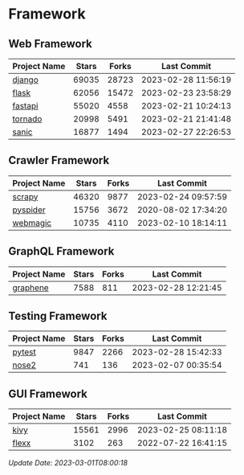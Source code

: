 # Framework

## Web Framework
| Project Name | Stars | Forks | Last Commit |
| ------------ | ----- | ----- | ----------- |
| [django](https://github.com/django/django) | 69035 | 28723 | 2023-02-28 11:56:19 |
| [flask](https://github.com/pallets/flask) | 62056 | 15472 | 2023-02-23 23:58:29 |
| [fastapi](https://github.com/tiangolo/fastapi) | 55020 | 4558 | 2023-02-21 10:24:13 |
| [tornado](https://github.com/tornadoweb/tornado) | 20998 | 5491 | 2023-02-21 21:41:48 |
| [sanic](https://github.com/sanic-org/sanic) | 16877 | 1494 | 2023-02-27 22:26:53 |

## Crawler Framework
| Project Name | Stars | Forks | Last Commit |
| ------------ | ----- | ----- | ----------- |
| [scrapy](https://github.com/scrapy/scrapy) | 46320 | 9877 | 2023-02-24 09:57:59 |
| [pyspider](https://github.com/binux/pyspider) | 15756 | 3672 | 2020-08-02 17:34:20 |
| [webmagic](https://github.com/code4craft/webmagic) | 10735 | 4110 | 2023-02-10 18:14:11 |

## GraphQL Framework
| Project Name | Stars | Forks | Last Commit |
| ------------ | ----- | ----- | ----------- |
| [graphene](https://github.com/graphql-python/graphene) | 7588 | 811 | 2023-02-28 12:21:45 |

## Testing Framework
| Project Name | Stars | Forks | Last Commit |
| ------------ | ----- | ----- | ----------- |
| [pytest](https://github.com/pytest-dev/pytest) | 9847 | 2266 | 2023-02-28 15:42:33 |
| [nose2](https://github.com/nose-devs/nose2) | 741 | 136 | 2023-02-07 00:35:54 |

## GUI Framework
| Project Name | Stars | Forks | Last Commit |
| ------------ | ----- | ----- | ----------- |
| [kivy](https://github.com/kivy/kivy) | 15561 | 2996 | 2023-02-25 08:11:18 |
| [flexx](https://github.com/flexxui/flexx) | 3102 | 263 | 2022-07-22 16:41:15 |

*Update Date: 2023-03-01T08:00:18*